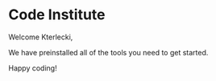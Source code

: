 # Code Institute

Welcome Kterlecki,

We have preinstalled all of the tools you need to get started.

Happy coding!